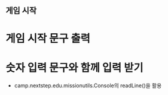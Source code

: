 ## 게임 시작

# 게임 시작 문구 출력

# 숫자 입력 문구와 함께 입력 받기

- camp.nextstep.edu.missionutils.Console의 readLine()을 활용
